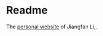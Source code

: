 # Readme

The [personal website](https://rli43.github.io/Jiangfan_Li/Introduction/#!pages) of Jiangfan Li,.